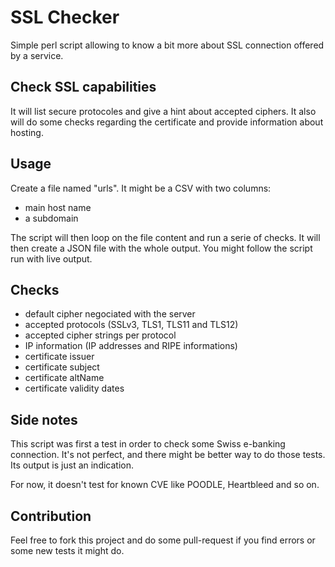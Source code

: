 # SSL Checker

Simple perl script allowing to know a bit more about
SSL connection offered by a service.

## Check SSL capabilities
It will list secure protocoles and give a hint about accepted
ciphers. It also will do some checks regarding the certificate and
provide information about hosting.

## Usage
Create a file named "urls". It might be a CSV with two columns:
* main host name
* a subdomain

The script will then loop on the file content and run a serie of checks.
It will then create a JSON file with the whole output. You might follow the
script run with live output.

## Checks
* default cipher negociated with the server
* accepted protocols (SSLv3, TLS1, TLS11 and TLS12)
* accepted cipher strings per protocol
* IP information (IP addresses and RIPE informations)
* certificate issuer
* certificate subject
* certificate altName
* certificate validity dates

## Side notes
This script was first a test in order to check some Swiss e-banking connection.
It's not perfect, and there might be better way to do those tests. Its output is
just an indication.

For now, it doesn't test for known CVE like POODLE, Heartbleed and so on.

## Contribution
Feel free to fork this project and do some pull-request if you find errors or
some new tests it might do.
